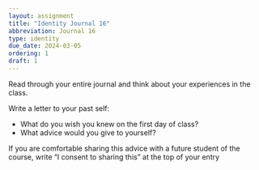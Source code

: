 ```yaml
---
layout: assignment
title: "Identity Journal 16"
abbreviation: Journal 16
type: identity
due_date: 2024-03-05
ordering: 1
draft: 1
---
```


Read through your entire journal and think about your experiences in the class.

Write a letter to your past self:
- What do you wish you knew on the first day of class? 
- What advice would you give to yourself?

If you are comfortable sharing this advice with a future student of the course, write “I consent to sharing this” at the top of your entry
